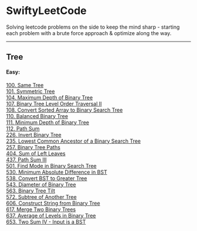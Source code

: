 # SwiftyLeetCode

Solving leetcode problems on the side to keep the mind sharp - 
starting each problem with a brute force approach & optimize along the way.

---
## Tree
#### Easy:
[100. Same Tree](solutions/0100-Same%20Tree.md)</br>
[101. Symmetric Tree](solutions/0101-Symmetric%20Tree.md)</br>
[104. Maximum Depth of Binary Tree](solutions/0104-Maximum%20Depth%20of%20Binary%20Tree.md)</br>
[107. Binary Tree Level Order Traversal II](solutions/0107-Binary%20Tree%20Level%20Order%20Traversal%20II.md)</br>
[108. Convert Sorted Array to Binary Search Tree](solutions/0108-Convert%20Sorted%20Array%20to%20Binary%20Search%20Tree.md)</br>
[110. Balanced Binary Tree](solutions/0110-Balanced%20Binary%20Tree.md)</br>
[111. Minimum Depth of Binary Tree](solutions/0111-Minimum%20Depth%20of%20Binary%20Tree.md)</br>
[112. Path Sum](solutions/0112-Path%20Sum.md)</br>
[226. Invert Binary Tree](solutions/0226-Invert%20Binary%20Tree.md)</br>
[235. Lowest Common Ancestor of a Binary Search Tree](solutions/0235-Lowest%20Common%20Ancestor%20of%20a%20Binary%20Search%20Tree.md)</br>
[257. Binary Tree Paths](solutions/0257-Binary%20Tree%20Paths.md)</br>
[404. Sum of Left Leaves](solutions/0404-Sum%20of%20Left%20Leaves.md)</br>
[437. Path Sum III](solutions/0437-Path%20Sum%20III.md)</br>
[501. Find Mode in Binary Search Tree](solutions/0501-Find%20Mode%20in%20Binary%20Search%20Tree.md)</br>
[530. Minimum Absolute Difference in BST](solutions/0530-Minimum%20Absolute%20Difference%20in%20BST.md)</br>
[538. Convert BST to Greater Tree](solutions/0538-Convert%20BST%20to%20Greater%20Tree.md)</br>
[543. Diameter of Binary Tree](solutions/0543-Diameter%20of%20Binary%20Tree.md)</br>
[563. Binary Tree Tilt](solutions/0563-Binary%20Tree%20Tilt.md)</br>
[572. Subtree of Another Tree](solutions/0572-Subtree%20of%20Another%20Tree.md)</br>
[606. Construct String from Binary Tree](solutions/0606-Construct%20String%20from%20Binary%20Tree.md)</br>
[617. Merge Two Binary Trees](solutions/0617-Merge%20Two%20Binary%20Trees.md)</br>
[637. Average of Levels in Binary Tree](solutions/0637-Average%20of%20Levels%20in%20Binary%20Tree.md)</br>
[653. Two Sum IV - Input is a BST](solutions/0653-Two%20Sum%20IV%20-%20Input%20is%20a%20BST.md)</br>